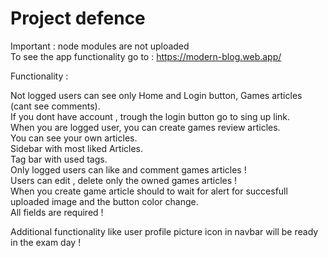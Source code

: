<h1>Project defence</h1>

Important : node modules are not uploaded <br>
To see the app functionality go to : https://modern-blog.web.app/<br>

Functionality :<br>

Not logged users can see only Home and Login button, Games articles (cant see comments).<br>
If you dont have account , trough the login button go to sing up link.<br>
When you are logged user, you can create games review articles.<br>
You can see your own articles.<br>
Sidebar with most liked Articles.<br>
Tag bar with used tags.<br>
Only logged users can like and comment games articles !<br>
Users can edit , delete only the owned games articles ! <br>
When you create game article should to wait for alert for succesfull uploaded image and the button color change.<br>
All fields are required !<br>


 Additional functionality like user profile picture icon in navbar will be ready in the exam day ! <br>
